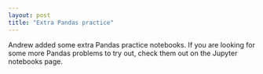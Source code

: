 ```yaml
---
layout: post
title: "Extra Pandas practice"
---
```


Andrew added some extra Pandas practice notebooks. If you are looking for some more Pandas problems to try out, check them out on the Jupyter notebooks page.
